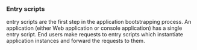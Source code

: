 ### Entry scripts 
entry scripts are the first step in the application bootstrapping process. 
An application (either Web application or console application) has a single entry script. End users make requests to entry scripts which instantiate application instances and forward the requests to them.
